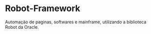 # Robot-Framework
Automação de paginas, softwares e mainframe, utilizando a biblioteca Robot da Oracle.
